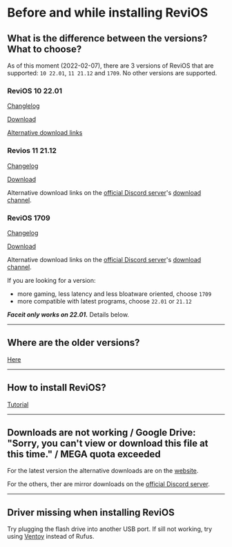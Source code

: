 # Before and while installing ReviOS

## What is the difference between the versions? What to choose?

As of this moment (2022-02-07), there are 3 versions of ReviOS that are supported: `10 22.01`, `11 21.12` and `1709`. No other versions are supported.

### ReviOS 10 22.01

[Changlelog](https://www.revi.cc/revios/download/changelog#h.odb11cheqkzw)

[Download](https://www.revi.cc/revios/download#h.ak1prpz0wx5m)

[Alternative download links](https://www.revi.cc/revios/download#h.cwre5ugg2fhb)

### Revios 11 21.12

[Changelog](https://www.revi.cc/revios/download/changelog#h.kzabahjk03q5)

[Download](https://www.revi.cc/revios/download#h.ywpa5av3hdf3)

Alternative download links on the [official Discord server](https://discord.gg/962y4pU)'s [download channel](https://discord.com/channels/619835916139364383/658369065110339640/922911034514210818).

### ReviOS 1709

[Changelog](https://www.revi.cc/revios/download/changelog#h.rfvq0n3k2uk7)

[Download](https://www.revi.cc/revios/download/alternative-downloads#h.ski2fzvfamkj)

Alternative download links on the [official Discord server](https://discord.gg/962y4pU)'s [download channel](https://discord.com/channels/619835916139364383/658369065110339640/859328905336979476).


If you are looking for a version:

- more gaming, less latency and less bloatware oriented, choose `1709`
- more compatible with latest programs, choose `22.01` or `21.12`

**_Faceit only works on 22.01._** Details below.

---

## Where are the older versions?

[Here](https://www.revi.cc/revios/download/alternative-downloads)

---

## How to install ReviOS?

[Tutorial](https://youtu.be/w4Wn25d02iY)

---

## Downloads are not working / Google Drive: "Sorry, you can't view or download this file at this time." / MEGA quota exceeded

For the latest version the alternative downloads are on the [website](https://www.revi.cc/revios/download#h.cwre5ugg2fhb).

For the others, ther are mirror downloads on the [official Discord server](https://discord.gg/962y4pU).

---

## Driver missing when installing ReviOS

Try plugging the flash drive into another USB port. If sill not working, try using [Ventoy](https://www.ventoy.net/) instead of Rufus.
